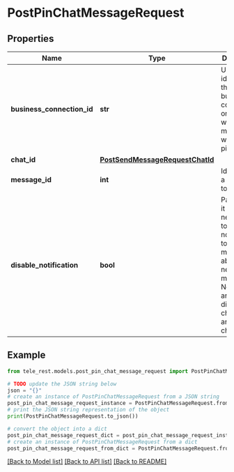 # PostPinChatMessageRequest


## Properties

Name | Type | Description | Notes
------------ | ------------- | ------------- | -------------
**business_connection_id** | **str** | Unique identifier of the business connection on behalf of which the message will be pinned | [optional] 
**chat_id** | [**PostSendMessageRequestChatId**](PostSendMessageRequestChatId.md) |  | 
**message_id** | **int** | Identifier of a message to pin | 
**disable_notification** | **bool** | Pass *True* if it is not necessary to send a notification to all chat members about the new pinned message. Notifications are always disabled in channels and private chats. | [optional] 

## Example

```python
from tele_rest.models.post_pin_chat_message_request import PostPinChatMessageRequest

# TODO update the JSON string below
json = "{}"
# create an instance of PostPinChatMessageRequest from a JSON string
post_pin_chat_message_request_instance = PostPinChatMessageRequest.from_json(json)
# print the JSON string representation of the object
print(PostPinChatMessageRequest.to_json())

# convert the object into a dict
post_pin_chat_message_request_dict = post_pin_chat_message_request_instance.to_dict()
# create an instance of PostPinChatMessageRequest from a dict
post_pin_chat_message_request_from_dict = PostPinChatMessageRequest.from_dict(post_pin_chat_message_request_dict)
```
[[Back to Model list]](../README.md#documentation-for-models) [[Back to API list]](../README.md#documentation-for-api-endpoints) [[Back to README]](../README.md)


